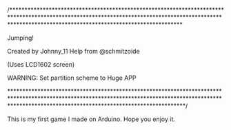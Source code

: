 /********************************************************************************************************************************************************************************************************
 
 Jumping!
 
 Created by Johnny_11
 Help from @schmitzoide

 (Uses LCD1602 screen)

 WARNING: Set partition scheme to Huge APP
 
*********************************************************************************************************************************************************************************************************/

This is my first game I made on Arduino. Hope you enjoy it.